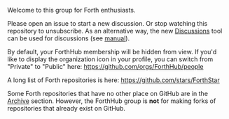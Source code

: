 Welcome to this group for Forth enthusiasts.

Please open an issue to start a new discussion.  Or stop watching this
repository to unsubscribe. As an alternative way, the new [Discussions](https://github.com/ForthHub/discussion/discussions) tool can be used for discussions (see [manual](https://docs.github.com/en/discussions/collaborating-with-your-community-using-discussions/about-discussions)).

By default, your ForthHub membership will be hidden from view. If
you'd like to display the organization icon in your profile, you can
switch from "Private" to "Public" here:
https://github.com/orgs/ForthHub/people

A long list of Forth repositories is here:
https://github.com/stars/ForthStar

Some Forth repositories that have no other place on GitHub are in the
[Archive](https://github.com/orgs/ForthHub/teams/archive/repositories) section.
However, the ForthHub group is **not** for making forks of repositories
that already exist on GitHub.
